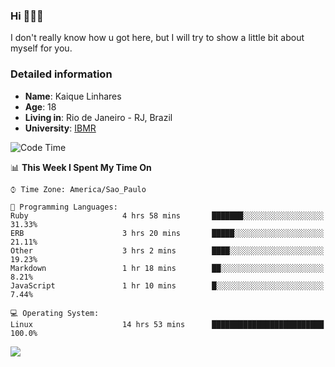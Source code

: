 ### Hi 🙋🏽‍♂️

I don't really know how u got here, but I will try to show a little bit about myself for you.

### Detailed information

* **Name**: Kaique Linhares
* **Age**: 18
* **Living in**: Rio  de Janeiro - RJ, Brazil
* **University**: [IBMR](https://www.ibmr.br/)

<!--START_SECTION:waka-->
![Code Time](http://img.shields.io/badge/Code%20Time-0%20secs-blue)

📊 **This Week I Spent My Time On** 

```text
⌚︎ Time Zone: America/Sao_Paulo

💬 Programming Languages: 
Ruby                     4 hrs 58 mins       ███████░░░░░░░░░░░░░░░░░░   31.33% 
ERB                      3 hrs 20 mins       █████░░░░░░░░░░░░░░░░░░░░   21.11% 
Other                    3 hrs 2 mins        ████░░░░░░░░░░░░░░░░░░░░░   19.23% 
Markdown                 1 hr 18 mins        ██░░░░░░░░░░░░░░░░░░░░░░░   8.21% 
JavaScript               1 hr 10 mins        █░░░░░░░░░░░░░░░░░░░░░░░░   7.44%

💻 Operating System: 
Linux                    14 hrs 53 mins      █████████████████████████   100.0%

```


<!--END_SECTION:waka-->

<a href="https://www.linkedin.com/in/kaique-linhares-25a840208/"  target="_blank"><img src="https://img.shields.io/badge/-LinkedIn-%230077B5?style=for-the-badge&logo=linkedin&logoColor=white" target="_blank"></a>
